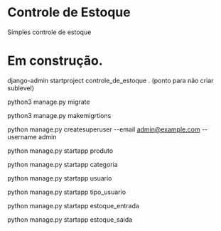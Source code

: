 # Controle de Estoque
Simples controle de estoque

# Em construção.

django-admin startproject controle_de_estoque . (ponto para não criar sublevel)

python3 manage.py migrate

python3 manage.py makemigrtions

python manage.py createsuperuser --email admin@example.com --username admin

python manage.py startapp produto

python manage.py startapp categoria

python manage.py startapp usuario

python manage.py startapp tipo_usuario

python manage.py startapp estoque_entrada

python manage.py startapp estoque_saida
